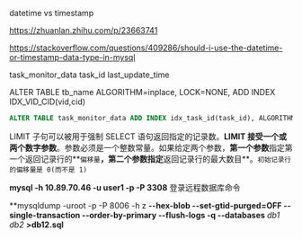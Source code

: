 

datetime vs timestamp

https://zhuanlan.zhihu.com/p/23663741 

https://stackoverflow.com/questions/409286/should-i-use-the-datetime-or-timestamp-data-type-in-mysql

task_monitor_data task_id last_update_time

ALTER TABLE tb_name ALGORITHM=inplace, LOCK=NONE, ADD INDEX IDX_VID_CID(vid,cid)

```sql
ALTER TABLE task_monitor_data ADD INDEX idx_task_id(task_id), ALGORITHM=INPLACE, LOCK=NONE;
```

LIMIT 子句可以被用于强制 SELECT 语句返回指定的记录数。**LIMIT 接受一个或两个数字参数**。参数必须是一个整数常量。如果给定两个参数，**第一个参数**指定第一个返回记录行的**`偏移量`**，**第二个参数**指定**返回记录行的最大数目**。`初始记录行的偏移量是 0(而不是 1)`

 **mysql -h 10.89.70.46 -u user1 -p -P 3308** 登录远程数据库命令



 

**mysqldump -uroot -p -P 8006 -h z **--hex-blob --set-gtid-purged=OFF --single-transaction --order-by-primary --flush-logs -q --databases** *db1 db2* **>db12.sql**

